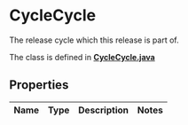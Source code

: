 

# CycleCycle

The release cycle which this release is part of.

The class is defined in **[CycleCycle.java](../../src/main/java/org/openapitools/model/CycleCycle.java)**

## Properties

Name | Type | Description | Notes
------------ | ------------- | ------------- | -------------


